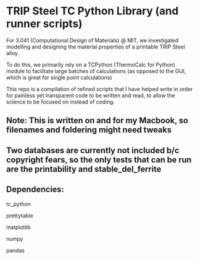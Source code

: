 # TRIP Steel TC Python Library (and runner scripts)

For 3.041 (Computational Design of Materials) @ MIT, we investigated modelling and designing the material properties of a printable TRIP Steel alloy.

To do this, we primarily rely on a TCPython (ThermoCalc for Python) module to facilitate large batches of calculations (as opposed to the GUI, which is great for single point calculations)

This repo is a compilation of refined scripts that I have helped write in order for painless yet transparent code to be written and read, to allow the science to be focused on instead of coding.

## Note: This is written on and for my Macbook, so filenames and foldering might need tweaks 

## Two databases are currently not included b/c copyright fears, so the only tests that can be run are the printability and stable_del_ferrite

## Dependencies:
tc_python

prettytable

matplotlib

numpy

pandas
